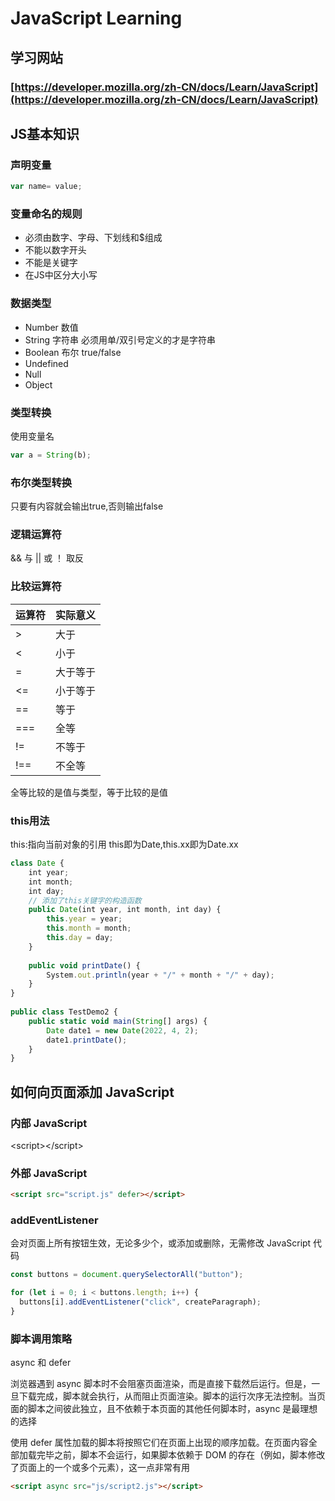 # JavaScript Learning

## 学习网站

### [https://developer.mozilla.org/zh-CN/docs/Learn/JavaScript](https://developer.mozilla.org/zh-CN/docs/Learn/JavaScript)

## JS基本知识

### 声明变量

```js
var name= value;
```

### 变量命名的规则

* 必须由数字、字母、下划线和$组成
* 不能以数字开头
* 不能是关键字
* 在JS中区分大小写

### 数据类型

* Number 数值
* String 字符串
必须用单/双引号定义的才是字符串
* Boolean 布尔
true/false
* Undefined
* Null
* Object

### 类型转换

使用变量名

```js
var a = String(b);
```

### 布尔类型转换

只要有内容就会输出true,否则输出false

### 逻辑运算符

&& 与
|| 或
！ 取反

### 比较运算符

|运算符|实际意义|
|---|---|
|>|大于|
|<|小于|
|=|大于等于|
|<=|小于等于|
|==|等于|
|===|全等|
|!=|不等于|
|!==|不全等|

全等比较的是值与类型，等于比较的是值

### this用法

this:指向当前对象的引用
this即为Date,this.xx即为Date.xx

```js
class Date {
    int year;
    int month;
    int day;
    // 添加了this关键字的构造函数
    public Date(int year, int month, int day) {
        this.year = year;
        this.month = month;
        this.day = day;
    }
 
    public void printDate() {
        System.out.println(year + "/" + month + "/" + day);
    }
}
 
public class TestDemo2 {
    public static void main(String[] args) {
        Date date1 = new Date(2022, 4, 2);
        date1.printDate();
    }
}
```

## 如何向页面添加 JavaScript

### 内部 JavaScript

&lt;script&gt;&lt;/script&gt;

### 外部 JavaScript

```html
<script src="script.js" defer></script>
```

### addEventListener

会对页面上所有按钮生效，无论多少个，或添加或删除，无需修改 JavaScript 代码

```js
const buttons = document.querySelectorAll("button");

for (let i = 0; i < buttons.length; i++) {
  buttons[i].addEventListener("click", createParagraph);
}
```

### 脚本调用策略

async 和 defer

浏览器遇到 async 脚本时不会阻塞页面渲染，而是直接下载然后运行。但是，一旦下载完成，脚本就会执行，从而阻止页面渲染。脚本的运行次序无法控制。当页面的脚本之间彼此独立，且不依赖于本页面的其他任何脚本时，async 是最理想的选择

使用 defer 属性加载的脚本将按照它们在页面上出现的顺序加载。在页面内容全部加载完毕之前，脚本不会运行，如果脚本依赖于 DOM 的存在（例如，脚本修改了页面上的一个或多个元素），这一点非常有用

```html
<script async src="js/script2.js"></script>
```
